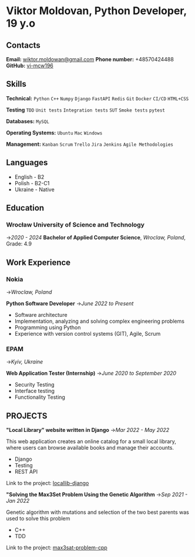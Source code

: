 # **Viktor Moldovan, Python Developer, 19 y.o**


##  Contacts
**Email:** wiktor.moldowan@gmail.com
**Phone number:** +48570424488
**GitHub:** [vi-mcw196](https://github.com/vi-mcw196)

## Skills

**Technical:** `Python` `C++` `Numpy` `Django` `FastAPI` `Redis` `Git` `Docker` `CI/CD` `HTML+CSS` 

**Testing** `TDD` `Unit tests` `Integration tests` `SUT` `Smoke tests` `pytest`

**Databases:** `MySQL`

**Operating Systems:** `Ubuntu` `Mac` `Windows`

**Management:** `Kanban` `Scrum` `Trello` `Jira` `Jenkins` `Agile Methodologies`

## Languages
- English - B2
- Polish  - B2-C1
- Ukraine - Native

## Education

### Wrocław University of Science and Technology
->_2020 - 2024_
**Bachelor of Applied Computer Science**,  _Wroclaw, Poland_,
Grade: 4.9

## Work Experience

### Nokia
->_Wroclaw, Poland_

**Python Software Developer**
->_June 2022 to Present_

- Software architecture
- Implementation, analyzing and solving complex engineering problems
- Programming using Python
- Experience with version control systems (GIT), Agile, Scrum

### EPAM
->_Kyiv, Ukraine_

**Web Application Tester (Internship)**
->_June 2020 to September 2020_

- Security Testing
- Interface testing
- Functionality Testing

## PROJECTS

**"Local Library" website written in Django**
->_Mar 2022 - May 2022_

This web application creates an online catalog for a small local library, where users can browse available books and manage their accounts.

- Django
- Testing
- REST API

Link to the project: [locallib-django](https://github.com/vi-mcw196/library-django)

**"Solving the Max3Set Problem Using the Genetic Algorithm**
->_Sep 2021 - Jan 2022_

Genetic algorithm with mutations and selection of the two best parents was used to solve this problem

- C++
- TDD

Link to the project: [max3sat-problem-cpp](https://github.com/vi-mcw196/max3set-genetic-algorithm-cpp)

